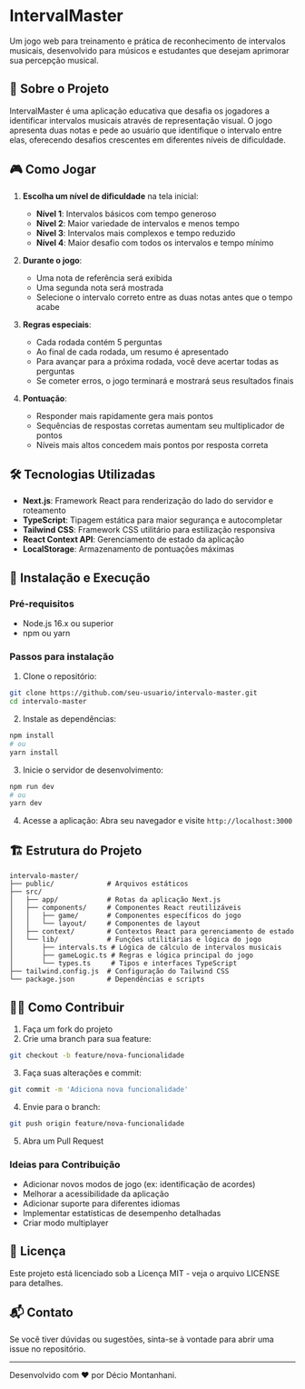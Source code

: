 # IntervalMaster

Um jogo web para treinamento e prática de reconhecimento de intervalos musicais, desenvolvido para músicos e estudantes que desejam aprimorar sua percepção musical.

## 📖 Sobre o Projeto

IntervalMaster é uma aplicação educativa que desafia os jogadores a identificar intervalos musicais através de representação visual. O jogo apresenta duas notas e pede ao usuário que identifique o intervalo entre elas, oferecendo desafios crescentes em diferentes níveis de dificuldade.

## 🎮 Como Jogar

1. **Escolha um nível de dificuldade** na tela inicial:
   - **Nível 1**: Intervalos básicos com tempo generoso
   - **Nível 2**: Maior variedade de intervalos e menos tempo
   - **Nível 3**: Intervalos mais complexos e tempo reduzido
   - **Nível 4**: Maior desafio com todos os intervalos e tempo mínimo

2. **Durante o jogo**:
   - Uma nota de referência será exibida
   - Uma segunda nota será mostrada
   - Selecione o intervalo correto entre as duas notas antes que o tempo acabe

3. **Regras especiais**:
   - Cada rodada contém 5 perguntas
   - Ao final de cada rodada, um resumo é apresentado
   - Para avançar para a próxima rodada, você deve acertar todas as perguntas
   - Se cometer erros, o jogo terminará e mostrará seus resultados finais

4. **Pontuação**:
   - Responder mais rapidamente gera mais pontos
   - Sequências de respostas corretas aumentam seu multiplicador de pontos
   - Níveis mais altos concedem mais pontos por resposta correta

## 🛠️ Tecnologias Utilizadas

- **Next.js**: Framework React para renderização do lado do servidor e roteamento
- **TypeScript**: Tipagem estática para maior segurança e autocompletar
- **Tailwind CSS**: Framework CSS utilitário para estilização responsiva
- **React Context API**: Gerenciamento de estado da aplicação
- **LocalStorage**: Armazenamento de pontuações máximas

## 🚀 Instalação e Execução

### Pré-requisitos
- Node.js 16.x ou superior
- npm ou yarn

### Passos para instalação

1. Clone o repositório:
```bash
git clone https://github.com/seu-usuario/intervalo-master.git
cd intervalo-master
```

2. Instale as dependências:
```bash
npm install
# ou
yarn install
```

3. Inicie o servidor de desenvolvimento:
```bash
npm run dev
# ou
yarn dev
```

4. Acesse a aplicação:
Abra seu navegador e visite `http://localhost:3000`

## 🏗️ Estrutura do Projeto

```
intervalo-master/
├── public/             # Arquivos estáticos
├── src/
│   ├── app/            # Rotas da aplicação Next.js
│   ├── components/     # Componentes React reutilizáveis
│   │   ├── game/       # Componentes específicos do jogo
│   │   └── layout/     # Componentes de layout
│   ├── context/        # Contextos React para gerenciamento de estado
│   └── lib/            # Funções utilitárias e lógica do jogo
│       ├── intervals.ts # Lógica de cálculo de intervalos musicais
│       ├── gameLogic.ts # Regras e lógica principal do jogo
│       └── types.ts     # Tipos e interfaces TypeScript
├── tailwind.config.js  # Configuração do Tailwind CSS
└── package.json        # Dependências e scripts
```

## 👨‍💻 Como Contribuir

1. Faça um fork do projeto
2. Crie uma branch para sua feature:
```bash
git checkout -b feature/nova-funcionalidade
```

3. Faça suas alterações e commit:
```bash
git commit -m 'Adiciona nova funcionalidade'
```

4. Envie para o branch:
```bash
git push origin feature/nova-funcionalidade
```

5. Abra um Pull Request

### Ideias para Contribuição

- Adicionar novos modos de jogo (ex: identificação de acordes)
- Melhorar a acessibilidade da aplicação
- Adicionar suporte para diferentes idiomas
- Implementar estatísticas de desempenho detalhadas
- Criar modo multiplayer

## 📜 Licença

Este projeto está licenciado sob a Licença MIT - veja o arquivo LICENSE para detalhes.

## 📬 Contato

Se você tiver dúvidas ou sugestões, sinta-se à vontade para abrir uma issue no repositório.

---

Desenvolvido com ❤️ por Décio Montanhani.
